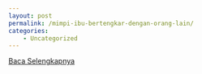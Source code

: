 ```yaml
---
layout: post
permalink: /mimpi-ibu-bertengkar-dengan-orang-lain/
categories:
    - Uncategorized
---
```


[Baca Selengkapnya](/04)